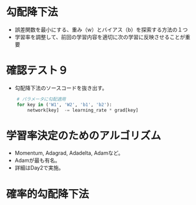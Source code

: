 <script type="text/x-mathjax-config">MathJax.Hub.Config({tex2jax:{inlineMath:[['\$','\$'],['\\(','\\)']],processEscapes:true},CommonHTML: {matchFontHeight:false}});</script>
<script type="text/javascript" async src="https://cdnjs.cloudflare.com/ajax/libs/mathjax/2.7.1/MathJax.js?config=TeX-MML-AM_CHTML"></script>

# 勾配降下法
- 誤差関数を最小にする、重み（w）とバイアス（b）を探索する方法の１つ
- 学習率を調整して、前回の学習内容を適切に次の学習に反映させることが重要
# 確認テスト９
- 勾配降下法のソースコードを抜き出す。
```python
    # パラメータに勾配適用
    for key in ('W1', 'W2', 'b1', 'b2'):
        network[key]  -= learning_rate * grad[key]
```
# 学習率決定のためのアルゴリズム
- Momentum, Adagrad, Adadelta, Adamなど。
- Adamが最も有名。
- 詳細はDay2で実施。

# 確率的勾配降下法
